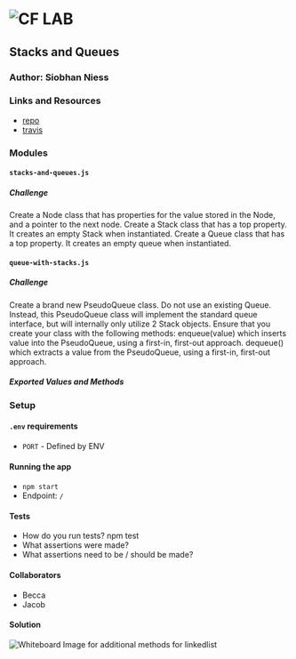 ![CF](http://i.imgur.com/7v5ASc8.png) LAB
=================================================

## Stacks and Queues

### Author: Siobhan Niess

### Links and Resources
* [repo](https://github.com/niesssiobhan/data-structures-and-algorithms/pull/40)
* [travis](https://travis-ci.com/niesssiobhan/data-structures-and-algorithms)

### Modules
#### `stacks-and-queues.js`
##### Challenge
Create a Node class that has properties for the value stored in the Node, and a pointer to the next node.
Create a Stack class that has a top property. It creates an empty Stack when instantiated.
Create a Queue class that has a top property. It creates an empty queue when instantiated.
#### `queue-with-stacks.js`
##### Challenge 
Create a brand new PseudoQueue class. Do not use an existing Queue. Instead, this PseudoQueue class will implement the standard queue interface, but will internally only utilize 2 Stack objects. Ensure that you create your class with the following methods: enqueue(value) which inserts value into the PseudoQueue, using a first-in, first-out approach.
dequeue() which extracts a value from the PseudoQueue, using a first-in, first-out approach.
##### Exported Values and Methods

### Setup
#### `.env` requirements
* `PORT` - Defined by ENV

#### Running the app
* `npm start`
* Endpoint: `/`

#### Tests
* How do you run tests?
npm <filename> test
* What assertions were made?
* What assertions need to be / should be made?

#### Collaborators
* Becca
* Jacob

#### Solution
![Whiteboard Image for additional methods for linkedlist](./assets/queues_with_stacks.jpg)
